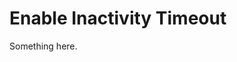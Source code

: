 [title]: # (Enable Inactivity Timeout)
[tags]: # (XXX)
[priority]: # (5666)
# Enable Inactivity Timeout
Something here.

